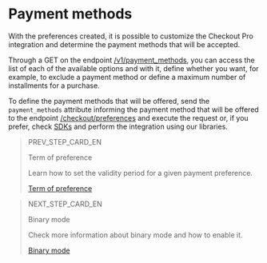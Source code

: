 # Payment methods
 
With the preferences created, it is possible to customize the Checkout Pro integration and determine the payment methods that will be accepted.
 
Through a GET on the endpoint [/v1/payment_methods](https://www.mercadopago[FAKER][URL][DOMAIN]/developers/en/reference/payment_methods/_payment_methods/get), you can access the list of each of the available options and with it, define whether you want, for example, to exclude a payment method or define a maximum number of installments for a purchase.
 
To define the payment methods that will be offered, send the `payment_methods` attribute informing the payment method that will be offered to the endpoint [/checkout/preferences](https://www.mercadopago[FAKER][URL][DOMAIN]/developers/en/reference/preferences/_checkout_preferences/post) and execute the request or, if you prefer, check [SDKs](/developers/en/docs/sdks-library/landing) and perform the integration using our libraries.

> PREV_STEP_CARD_EN
>
> Term of preference 
>
> Learn how to set the validity period for a given payment preference.
>
> [Term of preference](/developers/en/docs/checkout-pro/checkout-customization/preferences/term-of-preference)

> NEXT_STEP_CARD_EN
>
> Binary mode
>
> Check more information about binary mode and how to enable it.
>
> [Binary mode](/developers/en/docs/checkout-pro/checkout-customization/preferences/binary-mode)